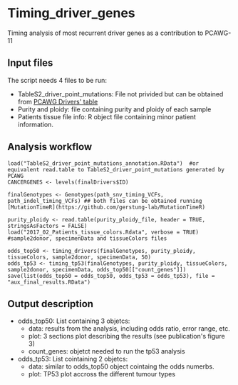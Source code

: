 # Timing_driver_genes
Timing analysis of most recurrent driver genes as a contribution to PCAWG-11


## Input files

The script needs 4 files to be run:

- TableS2_driver_point_mutations: File not privided but can be obtained from [PCAWG Drivers' table](https://www.synapse.org/#!Synapse:syn11639580)
- Purity and ploidy: file containing purity and ploidy of each sample
- Patients tissue file info: R object file containing minor patient information.

## Analysis workflow
```
load("TableS2_driver_point_mutations_annotation.RData")  #or equivalent read.table to TableS2_driver_point_mutations generated by PCAWG
CANCERGENES <- levels(finalDrivers$ID)

finalGenotypes <- Genotypes(path_snv_timing_VCFs, path_indel_timing_VCFs) ## both files can be obtained running [MutationTimeR](https://github.com/gerstung-lab/MutationTimeR)

purity_ploidy <- read.table(purity_ploidy_file, header = TRUE, stringsAsFactors = FALSE)
load("2017_02_Patients_tissue_colors.Rdata", verbose = TRUE) #sample2donor, specimenData and tissueColors files

odds_top50 <- timing_drivers(finalGenotypes, purity_ploidy, tissueColors, sample2donor, specimenData, 50)
odds_tp53 <- timing_tp53(finalGenotypes, purity_ploidy, tissueColors, sample2donor, specimenData, odds_top50[["count_genes"]])
save(list(odds_top50 = odds_top50, odds_tp53 = odds_tp53), file = "aux_final_results.RData")
```

## Output description

- odds_top50: List containing 3 objetcs:
  - data: results from the analysis, including odds ratio, error range, etc.
  - plot: 3 sections plot describing the results (see publication's figure 3)
  - count_genes: objetct needed to run the tp53 analysis
- odds_tp53: List cointaining 2 objetcs:
  - data: similar to odds_top50 object cointaing the odds numerbs.
  - plot: TP53 plot accross the different tumour types
